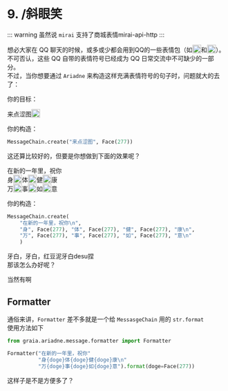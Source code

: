 # 9. /斜眼笑

::: warning
虽然说 `mirai` 支持了商城表情mirai-api-http
:::

想必大家在 QQ 聊天的时候，或多或少都会用到QQ的一些表情包（如<img src="/images/9_huaji.webp" height=20 style="vertical-align:text-bottom">和<img src="/images/9_wangwang.webp" height=20 style="vertical-align:text-bottom">）。  
不可否认，这些 QQ 自带的表情符号已经成为 QQ 日常交流中不可缺少的一部分。  
不过，当你想要通过 `Ariadne` 来构造这样充满表情符号的句子时，问题就大的去了：

你的目标：

<ChatPanel>
<ChatMessage name="EroEroBot" :avatar="$withBase('/avatar/ero.webp')">来点涩图<img src="/images/9_wangwang.webp" height=20 style="vertical-align:text-bottom"></ChatMessage>
</ChatPanel>

你的构造：

```python
MessageChain.create("来点涩图", Face(277))
```

这还算比较好的，但要是你想做到下面的效果呢？

<ChatPanel>
<ChatMessage name="EroEroBot" :avatar="$withBase('/avatar/ero.webp')">在新的一年里，祝你<br/>
身<img src="/images/9_wangwang.webp" height=20 style="vertical-align:text-bottom">体<img src="/images/9_wangwang.webp" height=20 style="vertical-align:text-bottom">健<img src="/images/9_wangwang.webp" height=20 style="vertical-align:text-bottom">康<br/>
万<img src="/images/9_wangwang.webp" height=20 style="vertical-align:text-bottom">事<img src="/images/9_wangwang.webp" height=20 style="vertical-align:text-bottom">如<img src="/images/9_wangwang.webp" height=20 style="vertical-align:text-bottom">意</ChatMessage>
</ChatPanel>

你的构造：

```python
MessageChain.create(
    "在新的一年里，祝你\n", 
    "身", Face(277), "体", Face(277), "健", Face(277), "康\n",
    "万", Face(277), "事", Face(277), "如", Face(277), "意\n"
    )
```

牙白，牙白，红豆泥牙白desu捏  
那该怎么办好呢？

当然有啊

## Formatter

通俗来讲，`Formatter` 差不多就是一个给 `MessasgeChain` 用的 `str.format`  
使用方法如下

```python
from graia.ariadne.message.formatter import Formatter

Formatter("在新的一年里，祝你"
          "身{doge}体{doge}健{doge}康\n"
          "万{doge}事{doge}如{doge}意").format(doge=Face(277))
```

这样子是不是方便多了？
